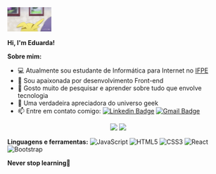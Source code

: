 <img src="images/giphy.gif" width="100">

**Hi, I'm Eduarda!**


**Sobre mim:**
- 💻 Atualmente sou estudante de Informática para Internet no [IFPE](https://www.ifpe.edu.br/)
- 🚀 Sou apaixonada por desenvolvimento Front-end
- 📝 Gosto muito de pesquisar e aprender sobre tudo que envolve tecnologia
- 🤖 Uma verdadeira apreciadora do universo geek
- 📫 Entre em contato comigo: [![Linkedin Badge](https://img.shields.io/badge/-Maria%20Eduarda-CD6090?style=flat-square&logo=Linkedin&logoColor=white&link=https://www.linkedin.com/in/maria-eduarda-santana-4025621b3/)](linkedin.com/in/maria-eduarda-santana-4025621b3/) 
[![Gmail Badge](https://img.shields.io/badge/-mariaeduard4sant@gmail.com-CD6090?style=flat-square&logo=Gmail&logoColor=white&link=mariaeduard4santf@gmail.com)](mailto:mariaeduard4sant@gmail.com)

<p align="center"> 
  <img height="180em" src="https://github-readme-stats.vercel.app/api?username=maeduarda&show_icons=true&theme=dracula&include_all_commits=true&count_private=true"/>
  <img height="180em" src="https://github-readme-stats.vercel.app/api/top-langs/?username=maeduarda&layout=compact&langs_count=8&theme=dracula"/>
</p>



**Linguagens e ferramentas:**
![JavaScript](https://img.shields.io/badge/-JavaScript-black?style=flat-square&logo=javascript)
![HTML5](https://img.shields.io/badge/-HTML5-E34F26?style=flat-square&logo=html5&logoColor=white)
![CSS3](https://img.shields.io/badge/-CSS3-1572B6?style=flat-square&logo=css3)
![React](https://img.shields.io/badge/-React-ffffff?style=flat-square&logo=react)
![Bootstrap](https://img.shields.io/badge/-Bootstrap-563D7C?style=flat-square&logo=bootstrap)




**Never stop learning🚀**
